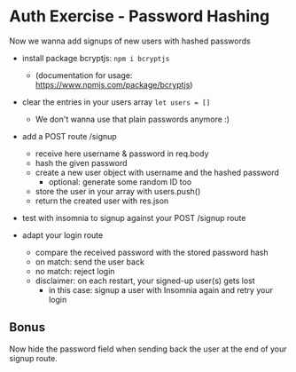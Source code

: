 # Auth Exercise - Password Hashing

Now we wanna add signups of new users with hashed passwords

- install package bcryptjs: `npm i bcryptjs` 
  - (documentation for usage: https://www.npmjs.com/package/bcryptjs)

- clear the entries in your users array `let users = []`
  - We don't wanna use that plain passwords anymore :)

- add a POST route /signup
  - receive here username & password in req.body
  - hash the given password
  - create a new user object with username and the hashed password
    - optional: generate some random ID too 
  - store the user in your array with users.push()
  - return the created user with res.json

- test with insomnia to signup against your POST /signup route

- adapt your login route
  - compare the received password with the stored password hash
  - on match: send the user back
  - no match: reject login
  - disclaimer: on each restart, your signed-up user(s) gets lost
    - in this case: signup a user with Insomnia again and retry your login


## Bonus

Now hide the password field when sending back the user at the end of your signup route.


